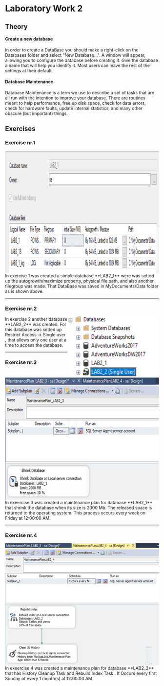 # Laboratory Work 2
## Theory
#### Create a new database
 In order to create a DataBase you should make a right-click on the Databases folder and select "New Database...". A window will appear, allowing you to configure the database before creating it. Give the database a name that will help you identify it. Most users can leave the rest of the settings at their default 

#### Database Maintenance
Database Maintenance is a term we use to describe a set of tasks that are all run with the intention to improve your database. There are routines meant to help performance, free up disk space, check for data errors, check for hardware faults, update internal statistics, and many other obscure (but important) things.

## Exercises
### Exercise nr.1
<img align="center" width="800" height="400" src="screenshots/ex1_1.PNG">
In exercise 1 was created a simple database **LAB2_1** were was setted up the autogrowth/maximize property, physical file path, and also another filegroup was made. That DataBase was saved in MyDocuments/Data folder as is shown above.

---

 ### Exercise nr.2
<img align="right" width="300" height="200" src="screenshots/ex2_1.PNG">
In exercise 2 another database **LAB2_2** was created. For this database was setted up Restrict Access -> Single user , that allows only one user at a time to access the database.

---

 ### Exercise nr.3
<img align="center" width="800" height="400" src="screenshots/ex3_1.PNG">
In exeercise 3 was created a maintenance plan for database **LAB2_1** that shrink the database when its size is 2000 Mb. The released space is returned to the operating system. This process occurs every week on Friday at 12:00:00 AM.

---

 ### Exercise nr.4
<img align="center" width="800" height="400" src="screenshots/ex4_1.PNG">
In exeercise 4 was created a maintenance plan for database **LAB2_2** that has History Cleanup Task and Rebuild Index Task . It Occurs every first Sunday of every 1 month(s) at 12:00:00 AM
 
